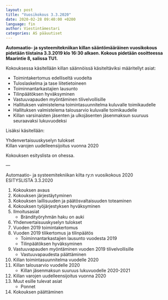 ```yaml
---
layout: post
title: "Vuosikokous 3.3.2020"
date: 2020-02-28 09:40:00 +0200
language: fin
author: Viestintämestari
categories: AS pääuutiset
---
```


**Automaatio- ja systeemitekniikan killan sääntömääräinen vuosikokous pidetään tiistaina 3.3.2019 klo 16:30 alkaen. Kokous pidetään osoitteessa Maarintie 8, salissa TU1.**

Kokouksessa käsitellään killan säännöissä käsiteltäviksi määritellyt asiat:

* Toimintakertomus edelliseltä vuodelta
* Tuloslaskelma ja tase liitetietoineen
* Toiminnantarkastajien lausunto
* Tilinpäätöksen hyväksyminen
* Vastuuvapauden myöntäminen tilivelvollisille
* Hallituksen valmistelema toimintasuunnitelma kuluvalle toimikaudelle
* Hallituksen valmistelema talousarvio kuluvalle toimikaudelle
* Killan varsinaisten jäsenten ja ulkojäsenten jäsenmaksun suuruus seuraavaksi lukuvuodeksi

Lisäksi käsitellään:

Yhdenvertaisuuskyselyn tulokset  
Killan varojen uudelleensijoitus vuonna 2020

Kokouksen esityslista on ohessa.

—

Automaatio- ja systeemitekniikan kilta ry:n vuosikokous 2020  
ESITYSLISTA 3.3.2020

1. Kokouksen avaus
2. Kokouksen järjestäytyminen
3. Kokouksen laillisuuden ja päätösvaltaisuuden toteaminen
4. Kokouksen työjärjestyksen hyväksyminen
5. Ilmoitusasiat
    * Brändityöryhmän haku on auki
6. Yhdenvertaisuuskyselyn tulokset
7. Vuoden 2019 toimintakertomus
8. Vuoden 2019 tilikertomus ja tilinpäätös
    * Toiminnantarkastajien lausunto vuodesta 2019
    * Tilinpäätöksen hyväksyminen  
9. Vastuuvapauden myöntäminen vuoden 2019 tilivelvollisille
    * Vastuuvapaudesta päättäminen
10. Killan toimintasuunnitelma vuodelle 2020
11. Killan talousarvio vuodelle 2020
    * Killan jäsenmaksun suuruus lukuvuodelle 2020-2021
12. Killan varojen uudelleensijoitus vuonna 2020
13. Muut esille tulevat asiat
    * Ponnet
14. Kokouksen päättäminen
